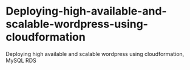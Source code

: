# Deploying-high-available-and-scalable-wordpress-using-cloudformation
Deploying high available and scalable wordpress using cloudformation, MySQL RDS

